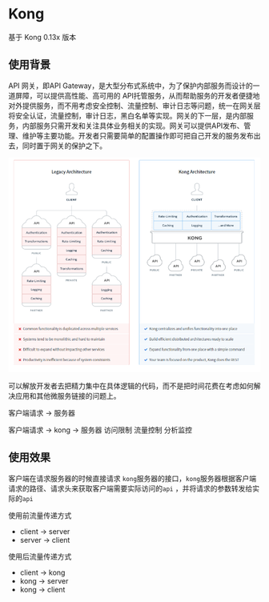 # Kong


基于 Kong 0.13x 版本

## 使用背景

API 网关，即API Gateway，是大型分布式系统中，为了保护内部服务而设计的一道屏障，可以提供高性能、高可用的 API托管服务，从而帮助服务的开发者便捷地对外提供服务，而不用考虑安全控制、流量控制、审计日志等问题，统一在网关层将安全认证，流量控制，审计日志，黑白名单等实现。网关的下一层，是内部服务，内部服务只需开发和关注具体业务相关的实现。网关可以提供API发布、管理、维护等主要功能。开发者只需要简单的配置操作即可把自己开发的服务发布出去，同时置于网关的保护之下。

![1-1](_image/1-1.png)



可以解放开发者去把精力集中在具体逻辑的代码，而不是把时间花费在考虑如何解决应用和其他微服务链接的问题上。

客户端请求 -> 服务器

客户端请求  -> kong       -> 服务器
              访问限制
              流量控制
              分析监控



## 使用效果

客户端在请求服务器的时候直接请求 `kong`服务器的接口，`kong`服务器根据客户端请求的路径、请求头来获取客户端需要实际访问的`api` ，并将请求的参数转发给实际的`api` 

使用前流量传递方式
- client -> server
- server -> client


使用后流量传递方式
- client -> kong
- kong -> server 
- kong -> client